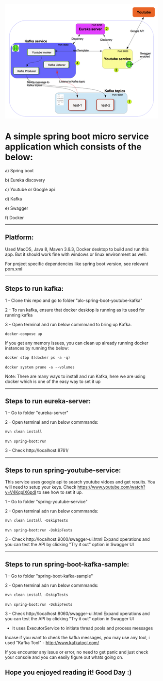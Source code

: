 

![Overview](https://github.com/alogithub1/alo-spring-boot-youtube-kafka/blob/master/Springboot-youtube-kafka-overview.png)


# A simple spring boot micro service application which consists of the below:

a) Spring boot

b) Eureka discovery

c) Youtube or Google api

d) Kafka

e) Swagger

f) Docker

-----------------------------------
## Platform:

Used MacOS, Java 8, Maven 3.6.3, Docker desktop to build and run this app. But it should work fine with windows or linux environment as well.

For project specific dependencies like spring boot version, see relevant pom.xml

-----------------------------------
## Steps to run kafka:

1 - Clone this repo and go to folder "alo-spring-boot-youtube-kafka"

2 - To run kafka, ensure that docker desktop is running as its used for running kafka

3 - Open terminal and run below commmand to bring up Kafka.
    
    docker-compose up
    
   If you get any memory issues, you can clean up already running docker instances by running the below:
   
    docker stop $(docker ps -a -q)

    docker system prune -a --volumes
    
Note: There are many ways to install and run Kafka, here we are using docker which is one of the easy way to set it up

-----------------------------------
## Steps to run eureka-server:

1 - Go to folder "eureka-server"

2 - Open terminal and run below commmands:

    mvn clean install
    
    mvn spring-boot:run
    
3 - Check http://localhost:8761/ 

-----------------------------------
## Steps to run spring-youtube-service:

This service uses google api to search youtube vidoes and get results. You will need to setup your keys.
Check https://www.youtube.com/watch?v=V4KqpIX6pdI to see how to set it up.

1 - Go to folder "spring-youtube-service"

2 - Open terminal adn run below commmands:

    mvn clean install -DskipTests
    
    mvn spring-boot:run -DskipTests
    
3 - Check http://localhost:9000/swagger-ui.html Expand operations and you can test the API by clicking "Try it out" option in Swagger UI

-----------------------------------
## Steps to run spring-boot-kafka-sample:

1 - Go to folder "spring-boot-kafka-sample"

2 - Open terminal adn run below commmands:

    mvn clean install -DskipTests
    
    mvn spring-boot:run -DskipTests
    
3 - Check http://localhost:8060/swagger-ui.html Expand operations and you can test the API by clicking "Try it out" option in Swagger UI

* It uses ExecutorService to initiate thread pools and process messages

Incase if you want to check the kafka messages, you may use any tool, i used "Kafka Tool" - http://www.kafkatool.com/


If you encounter any issue or error, no need to get panic and just check your console and you can easily figure out whats going on.


## Hope you enjoyed reading it! Good Day :)
